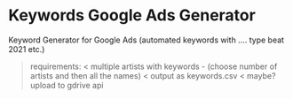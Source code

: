# Keywords Google Ads Generator
Keyword Generator for Google Ads (automated keywords with …. type beat 2021 etc.) 

> requirements: 
< multiple artists with keywords - (choose number of artists and then all the names)
< output as keywords.csv 
< maybe? upload to gdrive api
